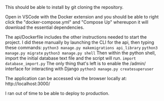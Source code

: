 This should be able to install by git cloning the repository. 

Open in VSCode with the Docker extension and you should be able to right click the "docker-compose.yml" and "Compose Up" whereupon it will download the essential dependencies. 

The api/Dockerfile includes the other instructions needed to start the project. I did these manually by launching the CLI for the api, then typing these commands:
`python3 manage.py makemigrations api_library`
`python3 manage.py migrate`
`python3 manage.py shell`
Then within the python shell, import the initial database text file and the script will run. 
`import database_import.py`
The only thing that's left is to enable the /admin/ interface for interacting with Django
`python3 manage.py createsuperuser`

The application can be accessed via the browser locally at: http://localhost:3000/

I ran out of time to be able to deploy to production.
